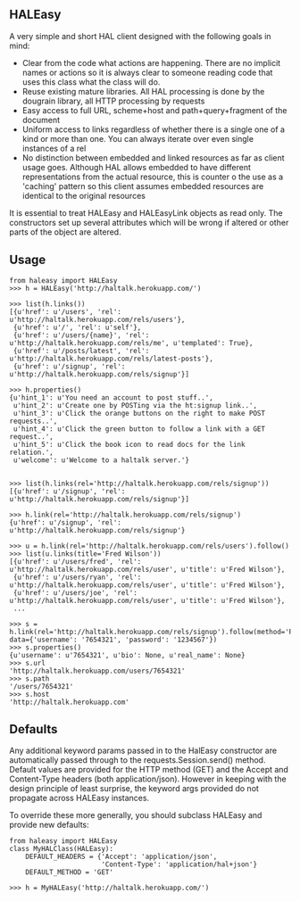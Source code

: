 HALEasy
-------

A very simple and short HAL client designed with the following goals in mind:

* Clear from the code what actions are happening.  There are no implicit names or actions so it is always clear to
  someone reading code that uses this class what the class will do.
* Reuse existing mature libraries.  All HAL processing is done by the dougrain library, all HTTP processing by
  requests
* Easy access to full URL, scheme+host and path+query+fragment of the document
* Uniform access to links regardless of whether there is a single one of a kind or more than one.  You can always
  iterate over even single instances of a rel
* No distinction between embedded and linked resources as far as client usage goes.  Although HAL allows embedded
  to have different representations from the actual resource, this is counter o the use as a 'caching' pattern so
  this client assumes embedded resources are identical to the original resources

It is essential to treat HALEasy and HALEasyLink objects as read only.  The constructors set up several attributes which will be
wrong if altered or other parts of the object are altered.

Usage
-----

    from haleasy import HALEasy
    >>> h = HALEasy('http://haltalk.herokuapp.com/')
    
    >>> list(h.links())
    [{u'href': u'/users', 'rel': u'http://haltalk.herokuapp.com/rels/users'},
     {u'href': u'/', 'rel': u'self'},
     {u'href': u'/users/{name}', 'rel': u'http://haltalk.herokuapp.com/rels/me', u'templated': True},
     {u'href': u'/posts/latest', 'rel': u'http://haltalk.herokuapp.com/rels/latest-posts'},
     {u'href': u'/signup', 'rel': u'http://haltalk.herokuapp.com/rels/signup'}]
     
    >>> h.properties()
    {u'hint_1': u'You need an account to post stuff..',
     u'hint_2': u'Create one by POSTing via the ht:signup link..',
     u'hint_3': u'Click the orange buttons on the right to make POST requests..',
     u'hint_4': u'Click the green button to follow a link with a GET request..',
     u'hint_5': u'Click the book icon to read docs for the link relation.',
     u'welcome': u'Welcome to a haltalk server.'}


    >>> list(h.links(rel='http://haltalk.herokuapp.com/rels/signup'))
    [{u'href': u'/signup', 'rel': u'http://haltalk.herokuapp.com/rels/signup'}]
    
    >>> h.link(rel='http://haltalk.herokuapp.com/rels/signup')
    {u'href': u'/signup', 'rel': u'http://haltalk.herokuapp.com/rels/signup'}
    
    >>> u = h.link(rel='http://haltalk.herokuapp.com/rels/users').follow()
    >>> list(u.links(title='Fred Wilson'))
    [{u'href': u'/users/fred', 'rel': u'http://haltalk.herokuapp.com/rels/user', u'title': u'Fred Wilson'},
     {u'href': u'/users/ryan', 'rel': u'http://haltalk.herokuapp.com/rels/user', u'title': u'Fred Wilson'},
     {u'href': u'/users/joe', 'rel': u'http://haltalk.herokuapp.com/rels/user', u'title': u'Fred Wilson'},
     ...
    
    >>> s = h.link(rel='http://haltalk.herokuapp.com/rels/signup').follow(method='POST', data={'username': '7654321', 'password': '1234567'})
    >>> s.properties()
    {u'username': u'7654321', u'bio': None, u'real_name': None}
    >>> s.url
    'http://haltalk.herokuapp.com/users/7654321'
    >>> s.path
    '/users/7654321'
    >>> s.host
    'http://haltalk.herokuapp.com'
    
Defaults
--------

Any additional keyword params passed in to the HalEasy constructor are automatically passed through to the
requests.Session.send() method.  Default values are provided for the HTTP method (GET) and the Accept and Content-Type
headers (both application/json).  However in keeping with the design principle of least surprise, the keyword args
provided do not propagate across HALEasy instances.

To override these more generally, you should subclass HALEasy and provide new defaults:

    from haleasy import HALEasy
    class MyHALClass(HALEasy):
        DEFAULT_HEADERS = {'Accept': 'application/json',
                           'Content-Type': 'application/hal+json'}
        DEFAULT_METHOD = 'GET'

    >>> h = MyHALEasy('http://haltalk.herokuapp.com/')
    

   
    
